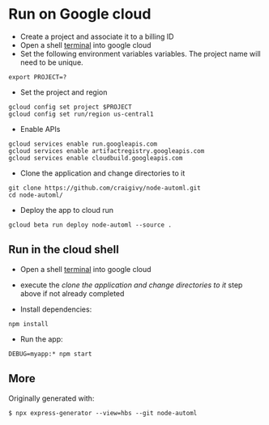 

# Run on Google cloud
* Create a project and associate it to a billing ID
* Open a shell [terminal](https://shell.cloud.google.com/?show=terminal) into google cloud
* Set the following environment variables variables.  The project name will need to be unique.
```
export PROJECT=? 
```

* Set the project and region
```
gcloud config set project $PROJECT
gcloud config set run/region us-central1
```
* Enable APIs
```
gcloud services enable run.googleapis.com
gcloud services enable artifactregistry.googleapis.com
gcloud services enable cloudbuild.googleapis.com
```

* Clone the application and change directories to it
```
git clone https://github.com/craigivy/node-automl.git
cd node-automl/
```

* Deploy the app to cloud run
```
gcloud beta run deploy node-automl --source .
```

## Run in the cloud shell
* Open a shell [terminal](https://shell.cloud.google.com/?show=terminal) into google cloud
* execute the *clone the application and change directories to it* step above if not already completed

* Install dependencies:
```
npm install
```

* Run the app:
```
DEBUG=myapp:* npm start
```

## More

Originally generated with:
```
$ npx express-generator --view=hbs --git node-automl
```

